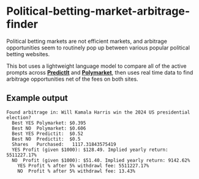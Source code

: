 # Political-betting-market-arbitrage-finder

Political betting markets are not efficient markets, and arbitrage opportunities seem to routinely pop up between various popular political betting websites. 

This bot uses a lightweight language model to compare all of the active prompts across [**PredictIt**](https://www.predictit.org/) and [**Polymarket**](https://polymarket.com/), then uses real time data to find arbitrage opportunities net of the fees on both sites. 


## Example output
```
Found arbitrage in: Will Kamala Harris win the 2024 US presidential election?
  Best YES Polymarket: $0.395
  Best NO  Polymarket: $0.606
  Best YES Predictit:  $0.52
  Best NO  Predictit:  $0.5
  Shares   Purchased:   1117.31843575419
  YES Profit (given $1000): $128.49. Implied yearly return: 5511227.17%
  NO  Profit (given $1000): $51.40. Implied yearly return: 9142.62%
    YES Profit % after 5% withdrawl fee: 5511227.17%
    NO  Profit % after 5% withdrawl fee: 13.43%
```
